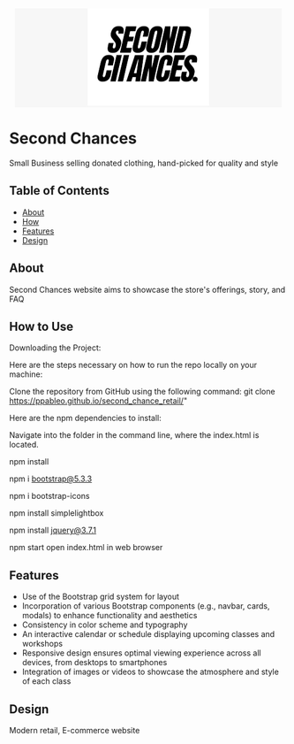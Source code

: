 <div style="text-align:center; background-color: #f7f7f7; margin: 10px;">
  <a href="https://ppableo.github.io/second_chance_retail/">
    <img src="./assets/1.png" alt="Second Chances Logo" />
  </a>
</div>


# Second Chances

Small Business selling donated clothing, hand-picked for quality and style

## Table of Contents

- [About](#about)
- [How](#How)
- [Features](#features)
- [Design](#design)

## About

Second Chances website aims to showcase the store's offerings, story, and FAQ

## How to Use

Downloading the Project:

Here are the steps necessary on how to run the repo locally on your machine:

Clone the repository from GitHub using the following command:
git clone https://ppableo.github.io/second_chance_retail/"

Here are the npm dependencies to install: 

Navigate into the folder in the command line, where the index.html is located.

npm install
<!--Bootstrap npm-->
npm i bootstrap@5.3.3
<!--Bootstrap Icons npm-->
npm i bootstrap-icons
<!--SimpleLightbox npm-->
npm install simplelightbox
<!--JQuery npm-->
npm install jquery@3.7.1

npm start
open index.html in web browser

## Features

- Use of the Bootstrap grid system for layout
- Incorporation of various Bootstrap components (e.g., navbar, cards, modals) to enhance functionality and aesthetics
- Consistency in color scheme and typography
- An interactive calendar or schedule displaying upcoming classes and workshops
- Responsive design ensures optimal viewing experience across all devices, from desktops to smartphones
- Integration of images or videos to showcase the atmosphere and style of each class

## Design
Modern retail, E-commerce website